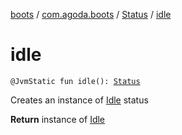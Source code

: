 [boots](../../index.md) / [com.agoda.boots](../index.md) / [Status](index.md) / [idle](./idle.md)

# idle

`@JvmStatic fun idle(): `[`Status`](index.md)

Creates an instance of [Idle](-idle/index.md) status

**Return**
instance of [Idle](-idle/index.md)

